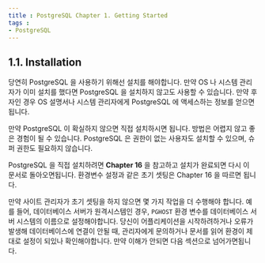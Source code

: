 ```yaml
---
title : PostgreSQL Chapter 1. Getting Started
tags :
- PostgreSQL
---
```


## 1.1. Installation

당연히 PostgreSQL 을 사용하기 위해선 설치를 해야합니다. 만약 OS 나 시스템 관리자가 이미 설치를 했다면 PostgreSQL 을 설치하지 않고도 사용할 수 있습니다. 만약 후자인 경우 OS 설명서나 시스템 관리자에게 PostgreSQL 에 액세스하는 정보를 얻으면 됩니다.

만약 PostgreSQL 이 확실하지 않으면 직접 설치하시면 됩니다. 방법은 어렵지 않고 좋은 경험이 될 수 있습니다. PostgreSQL 은 권한이 없는 사용자도 설치할 수 있으며, 슈퍼 권한도 필요하지 않습니다.

PostgreSQL 을 직접 설치하려면 **Chapter 16** 을 참고하고 설치가 완료되면 다시 이 문서로 돌아오면됩니다. 환경변수 설정과 같은 초기 셋팅은 Chapter 16 을 따르면 됩니다.

만약 사이트 관리자가 초기 셋팅을 하지 않으면 몇 가지 작업을 더 수행해야 합니다. 예를 들어, 데이터베이스 서버가 원격시스템인 경우, `PGHOST` 환경 변수를 데이터베이스 서버 시스템의 이름으로 설정해야합니다. 당신이 어플리케이션을 시작하려하거나 오류가 발생해 데이터베이스에 연결이 안될 때, 관리자에게 문의하거나 문서를 읽어 환경이 제대로 설정이 되있나 확인해야합니다. 만약 이해가 안되면 다음 섹션으로 넘어가면됩니다.